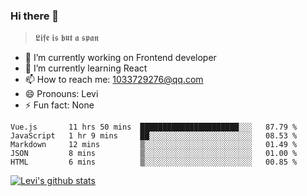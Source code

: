 ### Hi there 👋

> 𝕷𝖎𝖋𝖊 𝖎𝖘 𝖇𝖚𝖙 𝖆 𝖘𝖕𝖆𝖓

- 🔭 I’m currently working on Frontend developer
- 🌱 I’m currently learning React
- 📫 How to reach me: 1033729276@qq.com
- 😄 Pronouns: Levi
- ⚡ Fun fact: None


<!--START_SECTION:waka-->
```text
Vue.js       11 hrs 50 mins  ██████████████████████░░░   87.79 % 
JavaScript   1 hr 9 mins     ██░░░░░░░░░░░░░░░░░░░░░░░   08.53 % 
Markdown     12 mins         ▒░░░░░░░░░░░░░░░░░░░░░░░░   01.49 % 
JSON         8 mins          ▒░░░░░░░░░░░░░░░░░░░░░░░░   01.00 % 
HTML         6 mins          ▒░░░░░░░░░░░░░░░░░░░░░░░░   00.85 % 
```
<!--END_SECTION:waka-->


[![Levi's github stats](https://github-readme-stats.vercel.app/api?username=chaossssss)](https://github.com/anuraghazra/github-readme-stats)